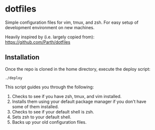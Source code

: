 # dotfiles
Simple configuration files for vim, tmux, and zsh. For easy setup of development environment on new machines.

Heavily inspired by (i.e. largely copied from): https://github.com/Parth/dotfiles

## Installation

Once the repo is cloned in the home directory, execute the deploy script:
```
./deploy
```

This script guides you through the following:

1. Checks to see if you have zsh, tmux, and vim installed. 
2. Installs them using your default package manager if you don't have some of them installed.
3. Checks to see if your default shell is zsh.
4. Sets zsh to your default shell.
5. Backs up your old configuration files.
